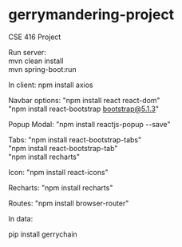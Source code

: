 # gerrymandering-project
CSE 416 Project

Run server: <br/>
mvn clean install <br />
mvn spring-boot:run

In client:
npm install axios

Navbar options: "npm install react react-dom"<br/>
                "npm install react-bootstrap bootstrap@5.1.3"

Popup Modal: "npm install reactjs-popup --save"

Tabs: "npm install react-bootstrap-tabs" <br/> "npm install react-bootstrap-tab" <br/> "npm install recharts"

Icon: "npm install react-icons"

Recharts: "npm install recharts"

Routes: "npm install browser-router"


In data:

pip install gerrychain
